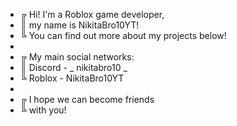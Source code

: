 - ╔ Hi! I'm a Roblox game developer,
- ║ my name is NikitaBro10YT!
- ╚ You can find out more about my projects below!
-
- ╔ My main social networks:
- ║ Discord - _ nikitabro10 _
- ╚ Roblox - NikitaBro10YT
-
- ╔ I hope we can become friends
- ╚ with you!
